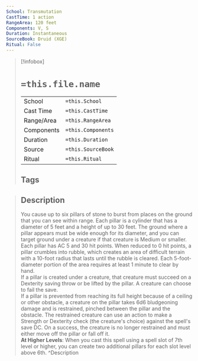```yaml
---
School: Transmutation
CastTime: 1 action
RangeArea: 120 feet
Components: V, S
Duration: Instantaneous
SourceBook: Druid (XGE)
Ritual: False
---
```

> [!infobox]
>
> # `=this.file.name`
> |            |                    |
> | ---------- | ------------------ |
> | School     | `=this.School`     |
> | Cast Time  | `=this.CastTime`   |
> | Range/Area | `=this.RangeArea`  |
> | Components | `=this.Components` |
> | Duration   | `=this.Duration`   |
> | Source     | `=this.SourceBook` |
> | Ritual     | `=this.Ritual`     |
>## Tags
>

> ## Description
> You cause up to six pillars of stone to burst from places on the ground that you can see within range. Each pillar is a cylinder that has a diameter of 5 feet and a height of up to 30 feet. The ground where a pillar appears must be wide enough for its diameter, and you can target ground under a creature if that creature is Medium or smaller. Each pillar has AC 5 and 30 hit points. When reduced to 0 hit points, a pillar crumbles into rubble, which creates an area of difficult terrain with a 10-foot radius that lasts until the rubble is cleared.  Each 5-foot-diameter portion of the area requires at least 1 minute to clear by hand.<br> If a pillar is created under a creature, that creature must succeed on a Dexterity saving throw or be lifted by the pillar. A creature can choose to fail the save.<br> If a pillar is prevented from reaching its full height because of a ceiling or other obstacle, a creature on the pillar takes 6d6 bludgeoning damage and is restrained, pinched between the pillar and the obstacle. The restrained creature can use an action to make a Strength or Dexterity check (the creature's choice) against the spell's save DC. On a success, the creature is no longer restrained and must either move off the pillar or fall off it.<br> <b>At Higher Levels</b>: When you cast this spell using a spell slot of 7th level or higher, you can create two additional pillars for each slot level above 6th.
> ^Description